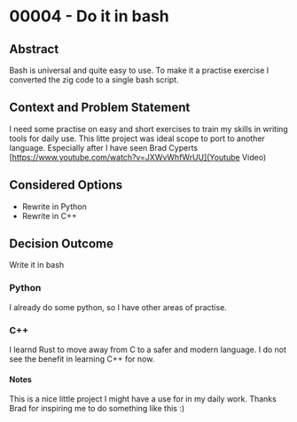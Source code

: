 # 00004 - Do it in bash

## Abstract

Bash is universal and quite easy to use. To make it a practise exercise I converted the zig code to a single bash script.

## Context and Problem Statement

I need some practise on easy and short exercises to train my skills in writing tools for daily use. This litte project was ideal scope to port to another language. Especially after I have seen Brad Cyperts [https://www.youtube.com/watch?v=JXWvWhfWrUU](Youtube Video)

## Considered Options

- Rewrite in Python
- Rewrite in C++


## Decision Outcome

Write it in bash

### Python

I already do some python, so I have other areas of practise.

### C++

I learnd Rust to move away from C to a safer and modern language. I do not see the benefit in learning C++ for now.

#### Notes

This is a nice little project I might have a use for in my daily work. Thanks Brad for inspiring me to do something like this :)